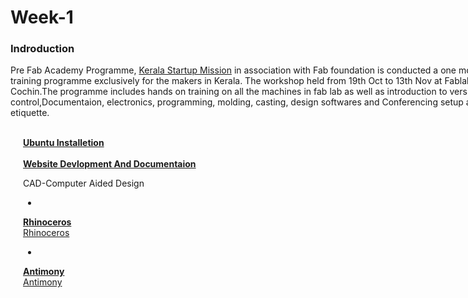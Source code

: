 <div style="width:800px;">

# Week-1

### Indroduction

Pre Fab Academy Programme, [Kerala Startup Mission](https://startupmission.kerala.gov.in/) in association with Fab foundation is conducted a one month training programme exclusively for the makers in Kerala. The workshop held from 19th Oct to 13th Nov at Fablab Cochin.The programme includes hands on training on all the machines in fab lab as well as introduction to version control,Documentaion,  electronics, programming, molding, casting, design softwares and Conferencing setup and etiquette.

<div style="margin-left:2.5%">
<br>
<b><a href=week1_1.html>Ubuntu Installetion</a></b><br>
<br>
<b><a href=week1_2.html>Website Devlopment And Documentaion</a></b><br>

CAD-Computer Aided Design
* <br>
<b><a href=week1_1.html>Rhinoceros</a></b><br>[Rhinoceros](week1_3.html)
* <br>
<b><a href=week1_1.html>Antimony</a></b><br>[Antimony](week1_4.html)


 </div>